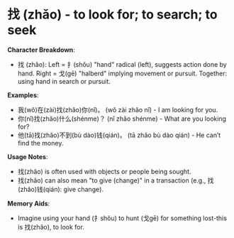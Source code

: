 # **找 (zhǎo) - to look for; to search; to seek**

**Character Breakdown**:  
- 找 (zhǎo): Left = 扌(shǒu) "hand" radical (left), suggests action done by hand.
  Right = 戈(gē) "halberd" implying movement or pursuit. Together: using hand in search or pursuit.

**Examples**:  
- 我(wǒ)在(zài)找(zhǎo)你(nǐ)。 (wǒ zài zhǎo nǐ) - I am looking for you.  
- 你(nǐ)找(zhǎo)什么(shénme)？ (nǐ zhǎo shénme) - What are you looking for?  
- 他(tā)找(zhǎo)不到(bù dào)钱(qián)。 (tā zhǎo bù dào qián) - He can’t find the money.

**Usage Notes**:  
- 找(zhǎo) is often used with objects or people being sought.  
- 找(zhǎo) can also mean "to give (change)" in a transaction (e.g., 找(zhǎo)钱(qián): give change).

**Memory Aids**:  
- Imagine using your hand (扌shǒu) to hunt (戈gē) for something lost-this is 找(zhǎo), to look for.